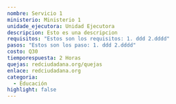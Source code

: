 ```yaml
---
nombre: Servicio 1
ministerio: Ministerio 1
unidade_ejecutora: Unidad Ejecutora
descripcion: Esto es una descripcion
requisitos: "Estos son los requisitos: 1. ddd 2.dddd"
pasos: "Estos son los paso: 1. ddd 2.dddd"
costo: Q30
tiemporespuesta: 2 Horas
quejas: redciudadana.org/quejas
enlace: redciudadana.org
categoria:
  - Educación
highlight: false
---
```

